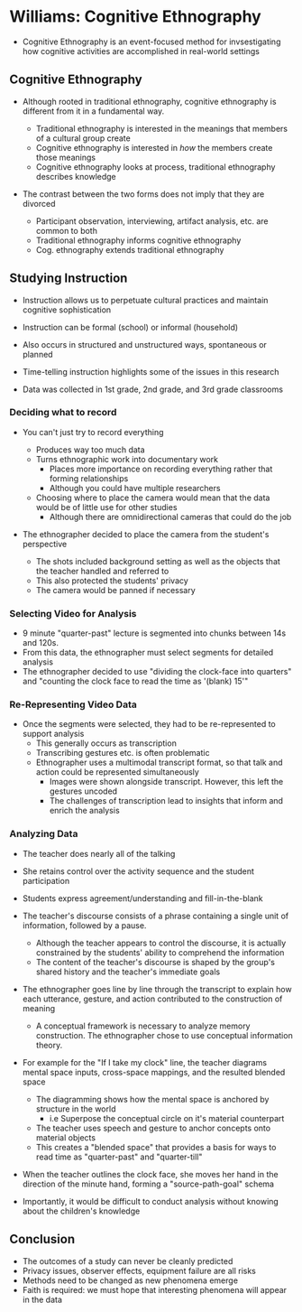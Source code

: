 # Williams: Cognitive Ethnography #

- Cognitive Ethnography is an event-focused method for invsestigating how cognitive activities
  are accomplished in real-world settings

Cognitive Ethnography
---------------------

- Although rooted in traditional ethnography, cognitive ethnography is different from it in
  a fundamental way.
  - Traditional ethnography is interested in the meanings that members of a cultural group
    create
  - Cognitive ethnography is interested in *how* the members create those meanings
  - Cognitive ethnography looks at process, traditional ethnography describes knowledge

- The contrast between the two forms does not imply that they are divorced
  - Participant observation, interviewing, artifact analysis, etc. are common to both
  - Traditional ethnography informs cognitive ethnography
  - Cog. ethnography extends traditional ethnography

Studying Instruction
--------------------

- Instruction allows us to perpetuate cultural practices and maintain cognitive sophistication
- Instruction can be formal (school) or informal (household)
- Also occurs in structured and unstructured ways, spontaneous or planned

- Time-telling instruction highlights some of the issues in this research
- Data was collected in 1st grade, 2nd grade, and 3rd grade classrooms 

### Deciding what to record ###

- You can't just try to record everything
  - Produces way too much data
  - Turns ethnographic work into documentary work
    - Places more importance on recording everything rather that forming relationships
    - Although you could have multiple researchers
  - Choosing where to place the camera would mean that the data would be of little use for 
    other studies
    - Although there are omnidirectional cameras that could do the job

- The ethnographer decided to place the camera from the student's perspective
  - The shots included background setting as well as the objects that the teacher handled and
    referred to
  - This also protected the students' privacy
  - The camera would be panned if necessary

### Selecting Video for Analysis ###

- 9 minute "quarter-past" lecture is segmented into chunks between 14s and 120s.
- From this data, the ethnographer must select segments for detailed analysis
- The ethnographer decided to use "dividing the clock-face into quarters" and "counting the
  clock face to read the time as '(blank) 15'"

### Re-Representing Video Data ###

- Once the segments were selected, they had to be re-represented to support analysis
  - This generally occurs as transcription
  - Transcribing gestures etc. is often problematic
  - Ethnographer uses a multimodal transcript format, so that talk and action could be
    represented simultaneously
    - Images were shown alongside transcript. However, this left the gestures uncoded
    - The challenges of transcription lead to insights that inform and enrich the analysis
 
### Analyzing Data ###

- The teacher does nearly all of the talking
- She retains control over the activity sequence and the student participation
- Students express agreement/understanding and fill-in-the-blank
- The teacher's discourse consists of a phrase containing a single unit of information, 
  followed by a pause.
  - Although the teacher appears to control the discourse, it is actually constrained by the
    students' ability to comprehend the information
  - The content of the teacher's discourse is shaped by the group's shared history and the 
    teacher's immediate goals

- The ethnographer goes line by line through the transcript to explain how each utterance,
  gesture, and action contributed to the construction of meaning
  - A conceptual framework is necessary to analyze memory construction. The ethnographer chose 
    to use conceptual information theory.
- For example for the "If I take my clock" line, the teacher diagrams mental space inputs, 
  cross-space mappings, and the resulted blended space
  - The diagramming shows how the mental space is anchored by structure in the world
    - i.e Superpose the conceptual circle on it's material counterpart
  - The teacher uses speech and gesture to anchor concepts onto material objects
  - This creates a "blended space" that provides a basis for ways to read time as 
    "quarter-past" and "quarter-till"
- When the teacher outlines the clock face, she moves her hand in the direction of the minute
  hand, forming a "source-path-goal" schema
- Importantly, it would be difficult to conduct analysis without knowing about the children's 
  knowledge

Conclusion
----------

- The outcomes of a study can never be cleanly predicted
- Privacy issues, observer effects, equipment failure are all risks
- Methods need to be changed as new phenomena emerge
- Faith is required: we must hope that interesting phenomena will appear in the data
